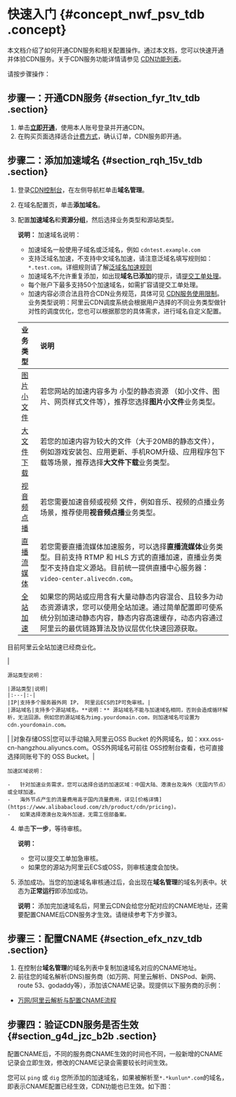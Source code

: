# 快速入门 {#concept_nwf_psv_tdb .concept}

本文档介绍了如何开通CDN服务和相关配置操作。通过本文档，您可以快速开通并体验CDN服务。关于CDN服务功能详情请参见 [CDN功能列表](../../../../../intl.zh-CN/用户指南/CDN功能列表.md#)。

请按步骤操作：

## 步骤一：开通CDN服务 {#section_fyr_1tv_tdb .section}

1.  单击[**立即开通**](https://cdn.console.aliyun.com)，使用本人账号登录并开通CDN。
2.  在购买页面选择适合[计费方式](https://www.alibabacloud.com/zh/product/cdn/pricing)，确认订单，CDN服务即开通。

## 步骤二：添加加速域名 {#section_rqh_15v_tdb .section}

1.  登录[CDN控制台](https://cdn.console.aliyun.com)，在左侧导航栏单击**域名管理**。
2.  在域名配置页，单击**添加域名**。
3.  配置**加速域名**和**资源分组**，然后选择业务类型和源站类型。

    **说明：** 加速域名说明：

    -   加速域名一般使用子域名或泛域名，例如 `cdntest.example.com`
    -   支持泛域名加速，不支持中文域名加速，请注意泛域名填写规则如： `*.test.com`。详细规则请了解[泛域名加速规则](https://www.alibabacloud.com/help/zh/faq-detail/40182.htm)
    -   加速域名不允许重复添加，如出现**域名已添加**的提示，请[提交工单处理](https://workorder-intl.console.aliyun.com/?spm=5176.2020520001.aliyun_topbar.18.dbd44bd3e4f845#/ticket/createIndex)。
    -   每个账户下最多支持50个加速域名，如需扩容请提交工单处理。
    -   加速内容必须合法且符合CDN业务规范，具体可见 [CDN服务使用限制](../../../../../intl.zh-CN/产品简介/域名准入标准.md#)。
    业务类型说明：阿里云CDN调度系统会根据用户选择的不同业务类型做针对性的调度优化，您也可以根据那您的具体需求，进行域名自定义配置。

    |业务类型|说明|
    |:---|:-|
    |[图片小文件](../../../../../intl.zh-CN/用户指南/业务类型/类型1：图片小文件加速.md#)|若您网站的加速内容多为 小型的静态资源 （如小文件、图片、网页样式文件等），推荐您选择**图片小文件**业务类型。|
    |[大文件下载](../../../../../intl.zh-CN/用户指南/业务类型/类型2：大文件下载加速.md#)|若您的加速内容为较大的文件（大于20MB的静态文件），例如游戏安装包、应用更新、手机ROM升级、应用程序包下载等场景，推荐选择**大文件下载**业务类型。|
    |[视音频点播](../../../../../intl.zh-CN/用户指南/业务类型/类型3：视音频点播加速.md#)|若您需要加速音频或视频 文件，例如音乐、视频的点播业务场景，推荐使用**视音频点播**业务类型。|
    |[直播流媒体](../../../../../intl.zh-CN/用户指南/业务类型/类型4：直播流媒体加速.md#)|若您需要直播流媒体加速服务，可以选择**直播流媒体**业务类型。目前支持 RTMP 和 HLS 方式的直播加速，直播业务类型不支持自定义源站。目前统一提供直播中心服务器：`video-center.alivecdn.com`。|
    |[全站加速](../../../../../intl.zh-CN/用户指南/业务类型/类型5：全站加速.md#)| 如果您的网站或应用含有大量动静态内容混合、且较多为动态资源请求，您可以使用全站加速。通过简单配置即可使系统分别加速动静态内容，静态内容高速缓存，动态内容通过阿里云的最优链路算法及协议层优化快速回源获取。

 目前阿里云全站加速已经商业化。

 |

    源站类型说明：

    |源站类型|说明|
    |:---|:-|
    |IP|支持多个服务器外网 IP， 阿里云ECS的IP可免审核。|
    |源站域名|支持多个源站域名。**说明：** 源站域名不能与加速域名相同，否则会造成循环解析，无法回源。例如您的源站域名为img.yourdomain.com，则加速域名可设置为cdn.yourdomain.com。

|
    |对象存储OSS|您可以手动输入阿里云OSS Bucket 的外网域名，如：xxx.oss-cn-hangzhou.aliyuncs.com。OSS外网域名可前往 OSS控制台查看，也可直接选择同账号下的 OSS Bucket。|

    加速区域说明：

    -   针对加速业务需求，您可以选择合适的加速区域：中国大陆、港澳台及海外（无国内节点）或全球加速。
    -   海外节点产生的流量费用高于国内流量费用，详见[价格详情](https://www.alibabacloud.com/zh/product/cdn/pricing)。
    -   如果选择港澳台及海外加速，无需工信部备案。
4.  单击**下一步**，等待审核。

    **说明：** 

    -   您可以提交工单加急审核。
    -   如果您的源站为阿里云ECS或OSS，则审核速度会加快。
5.  添加成功。当您的加速域名审核通过后，会出现在**域名管理**的域名列表中。状态为**正常运行**即添加成功。

    **说明：** 添加完加速域名后，阿里云CDN会给您分配对应的CNAME地址，还需要配置CNAME后CDN服务才生效。请继续参考下方步骤3。


## 步骤三：配置CNAME {#section_efx_nzv_tdb .section}

1.  在控制台**域名管理**的域名列表中复制加速域名对应的CNAME地址。
2.  前往您的域名解析\(DNS\)服务商（如万网、阿里云解析、DNSPod、新网、route 53、godaddy等），添加该CNAME记录。现提供以下服务商的示例：

-   [万网/阿里云解析与配置CNAME流程](intl.zh-CN/快速入门/配置CNAME/万网__阿里云解析与配置CNAME流程.md#)

## 步骤四：验证CDN服务是否生效 {#section_g4d_jzc_b2b .section}

配置CNAME后，不同的服务商CNAME生效的时间也不同，一般新增的CNAME记录会立即生效，修改的CNAME记录会需要较长时间生效。

您可以 `ping` 或 `dig` 您所添加的加速域名，如果被解析至`*.*kunlun*.com`的域名，即表示CNAME配置已经生效，CDN功能也已生效。如下图：

